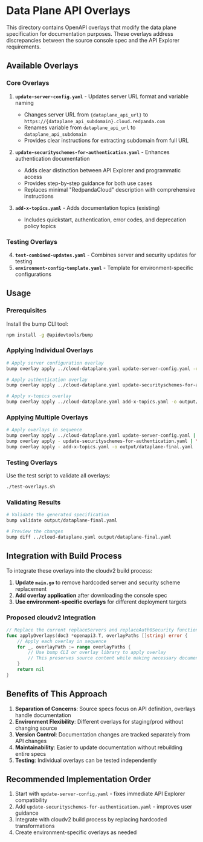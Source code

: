 # Data Plane API Overlays

This directory contains OpenAPI overlays that modify the data plane specification for documentation purposes. These overlays address discrepancies between the source console spec and the API Explorer requirements.

## Available Overlays

### Core Overlays

1. **`update-server-config.yaml`** - Updates server URL format and variable naming
   - Changes server URL from `{dataplane_api_url}` to `https://{dataplane_api_subdomain}.cloud.redpanda.com`
   - Renames variable from `dataplane_api_url` to `dataplane_api_subdomain`
   - Provides clear instructions for extracting subdomain from full URL

2. **`update-securityschemes-for-authentication.yaml`** - Enhances authentication documentation
   - Adds clear distinction between API Explorer and programmatic access
   - Provides step-by-step guidance for both use cases
   - Replaces minimal "RedpandaCloud" description with comprehensive instructions

3. **`add-x-topics.yaml`** - Adds documentation topics (existing)
   - Includes quickstart, authentication, error codes, and deprecation policy topics

### Testing Overlays

4. **`test-combined-updates.yaml`** - Combines server and security updates for testing
5. **`environment-config-template.yaml`** - Template for environment-specific configurations

## Usage

### Prerequisites

Install the bump CLI tool:
```bash
npm install -g @apidevtools/bump
```

### Applying Individual Overlays

```bash
# Apply server configuration overlay
bump overlay apply ../cloud-dataplane.yaml update-server-config.yaml -o output/dataplane-with-server-config.yaml

# Apply authentication overlay  
bump overlay apply ../cloud-dataplane.yaml update-securityschemes-for-authentication.yaml -o output/dataplane-with-auth-updates.yaml

# Apply x-topics overlay
bump overlay apply ../cloud-dataplane.yaml add-x-topics.yaml -o output/dataplane-with-topics.yaml
```

### Applying Multiple Overlays

```bash
# Apply overlays in sequence
bump overlay apply ../cloud-dataplane.yaml update-server-config.yaml | \
bump overlay apply - update-securityschemes-for-authentication.yaml | \
bump overlay apply - add-x-topics.yaml -o output/dataplane-final.yaml
```

### Testing Overlays

Use the test script to validate all overlays:
```bash
./test-overlays.sh
```

### Validating Results

```bash
# Validate the generated specification
bump validate output/dataplane-final.yaml

# Preview the changes
bump diff ../cloud-dataplane.yaml output/dataplane-final.yaml
```

## Integration with Build Process

To integrate these overlays into the cloudv2 build process:

1. **Update `main.go`** to remove hardcoded server and security scheme replacement
2. **Add overlay application** after downloading the console spec
3. **Use environment-specific overlays** for different deployment targets

### Proposed cloudv2 Integration

```go
// Replace the current replaceServers and replaceAuth0Security functions with:
func applyOverlays(doc3 *openapi3.T, overlayPaths []string) error {
    // Apply each overlay in sequence
    for _, overlayPath := range overlayPaths {
        // Use bump CLI or overlay library to apply overlay
        // This preserves source content while making necessary documentation changes
    }
    return nil
}
```

## Benefits of This Approach

1. **Separation of Concerns**: Source specs focus on API definition, overlays handle documentation
2. **Environment Flexibility**: Different overlays for staging/prod without changing source
3. **Version Control**: Documentation changes are tracked separately from API changes
4. **Maintainability**: Easier to update documentation without rebuilding entire specs
5. **Testing**: Individual overlays can be tested independently

## Recommended Implementation Order

1. Start with `update-server-config.yaml` - fixes immediate API Explorer compatibility
2. Add `update-securityschemes-for-authentication.yaml` - improves user guidance  
3. Integrate with cloudv2 build process by replacing hardcoded transformations
4. Create environment-specific overlays as needed

